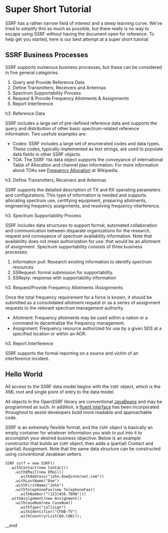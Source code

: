 Super Short Tutorial
====================

SSRF has a rather narrow field of interest and a steep learning curve. We've tried to simplify this as much as possible, but there really is no way to escape using SSRF without having the document open for reference. To help get you started, here is our best attempt at a super short tutorial:

SSRF Business Processes
-----------------------

SSRF supports numerous business processes, but these can be considered in five general categories.

 1. Query and Provide Reference Data
 2. Define Transmitters, Receivers and Antennas
 3. Spectrum Supportability Process
 4. Request & Provide Frequency Allotments & Assignments
 5. Report Interference

h3. Reference Data

SSRF includes a large set of pre-defined reference data and supports the query and distribution of other basic spectrum-related reference information. Two usefule examples are:

 * Codes: SSRF includes a large set of enumerated codes and data types. These codes, typically implemented as text strings, are used to populate data fields in other SSRF objects.
 * TOA: The SSRF `TOA` data object supports the conveyance of international Table of Allocation and channel plan information. For more information about TOAs see [Frequency Allocation](http://en.wikipedia.org/wiki/Frequency_allocation) at Wikipedia.

h3. Define Transmitters, Receivers and Antennas

SSRF supports the detailed description of TX and RX operating parameters and configurations. This type of information is needed and supports allocating spectrum use, certifying equipment, preparing allotments, engineering frequency assignments, and resolving frequency interference.

h3. Spectrum Supportability Process

SSRF includes data structures to support formal, automated collaboration and communication between disparate organizations for the research, request and conveyance of spectrum availability information. Note that availability does not mean authorization for use: that would be an allotment of assignment. Spectrum supportability consists of three business processes:

 1. Information pull: Research existing information to identify spectrum resources
 2. SSRequest: formal submission for supportability.
 3. SSReply: response with supportability information

h3. Request/Provide Frequency Allotments /Assignments

Once the total frequency requirement for a force is known, it should be submitted as a consolidated allotment request or as a series of assignment requests to the relevant spectrum management authority.

 * Allotment: Frequency allotments may be used within a nation or a command to decentralize the frequency management.
 * Assignment: Frequency resource authorized for use by a given SDS at a specified location or within an AOR.

h3. Report Interference

SSRF supports the formal reporting on a source and victim of an interference incident.

Hello World
-----------

All access to the SSRF data model begins with the `SSRF` object, which is the XML root and single point of entry to the data model.

All objects in the OpenSSRF library are conventional [JavaBeans](http://en.wikipedia.org/wiki/JavaBeans) and may be programmed as such. In addition, a [fluent interface](http://en.wikipedia.org/wiki/Fluent_interface) has been incorporated throughout to assist developers build more readable and approachable code.

SSRF is an extremely flexible format, and the `SSRF` object is basically an empty container for whatever information you wish to put into it to accomplish your desired business objective. Below is an example constructor that builds an `SSRF` object, then adds a (partial) Contact and (partial) Assignment. Note that the same data structure can be constructed using conventional Javabean setters.

    SSRF ssrf = new SSRF()
      .withContact(new Contact()
        .withEMail(new EMail()
          .withAddress("john.doe@internet.com"))
        .withLastName("Doe")
        .withFirstName("John")
        .withTelephoneFax(new TelephoneFax()
          .withNumber("(123)456.7890")))
      .withAssignment(new Assignment()
        .withCaseNum(new CaseNum()
          .withType("callsign")
          .withIdentifier("CFDB-TV")
          .withCountry(ListCAO.CAN)));

__end

